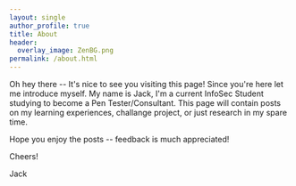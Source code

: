```yaml
---
layout: single
author_profile: true
title: About
header:
  overlay_image: ZenBG.png
permalink: /about.html
---
```


Oh hey there -- It's nice to see you visiting this page! Since you're here let me introduce myself. My name is Jack, I'm a current InfoSec Student studying to become a Pen Tester/Consultant. This page will contain posts on my learning experiences, challange project, or just research in my spare time.

Hope you enjoy the posts -- feedback is much appreciated!

Cheers!

Jack 
